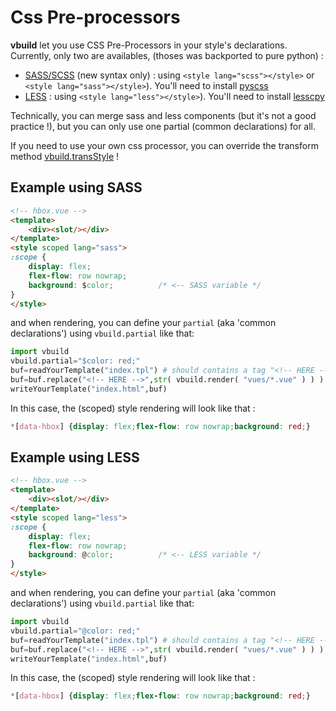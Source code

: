 # Css Pre-processors

**vbuild** let you use CSS Pre-Processors in your style's declarations. Currently, only two are availables, (thoses was backported to pure python) :

- [SASS/SCSS](https://sass-lang.com/) (new syntax only) : using `<style lang="scss"></style>` or `<style lang="sass"></style>`). You'll need to install [pyscss](https://pypi.org/project/pyScss/)
- [LESS](http://lesscss.org/) : using `<style lang="less"></style>`). You'll need to install [lesscpy](https://pypi.org/project/lesscpy/)

Technically, you can merge sass and less components (but it's not a good practice !), but you can only use one partial (common declarations) for all.

If you need to use your own css processor, you can override the transform method [vbuild.transStyle](https://github.com/manatlan/vbuild/blob/master/doc/PostProcess.md) !

## Example using SASS
```html
<!-- hbox.vue -->
<template>
    <div><slot/></div>
</template>
<style scoped lang="sass">
:scope {
    display: flex;
    flex-flow: row nowrap;
    background: $color;          /* <-- SASS variable */
}
</style>
```

and when rendering, you can define your `partial` (aka 'common declarations') using `vbuild.partial` like that:

```python
import vbuild
vbuild.partial="$color: red;"
buf=readYourTemplate("index.tpl") # should contains a tag "<!-- HERE -->" that would be substituted
buf=buf.replace("<!-- HERE -->",str( vbuild.render( "vues/*.vue" ) ) )
writeYourTemplate("index.html",buf)
```

In this case, the (scoped) style rendering will look like that :
```css
*[data-hbox] {display: flex;flex-flow: row nowrap;background: red;}
```

## Example using LESS
```html
<!-- hbox.vue -->
<template>
    <div><slot/></div>
</template>
<style scoped lang="less">
:scope {
    display: flex;
    flex-flow: row nowrap;
    background: @color;          /* <-- LESS variable */
}
</style>
```

and when rendering, you can define your `partial` (aka 'common declarations') using `vbuild.partial` like that:

```python
import vbuild
vbuild.partial="@color: red;"
buf=readYourTemplate("index.tpl") # should contains a tag "<!-- HERE -->" that would be substituted
buf=buf.replace("<!-- HERE -->",str( vbuild.render( "vues/*.vue" ) ) )
writeYourTemplate("index.html",buf)
```

In this case, the (scoped) style rendering will look like that :
```css
*[data-hbox] {display: flex;flex-flow: row nowrap;background: red;}
```

